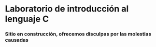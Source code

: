 # Laboratorio de introducción al lenguaje C

### Sitio en construcción, ofrecemos disculpas por las molestias causadas 
